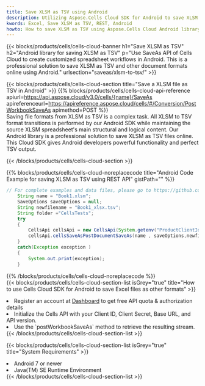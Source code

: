 ```yaml
---
title: Save XLSM as TSV using Android 
description: Utilizing Aspose.Cells Cloud SDK for Android to save XLSM format file as TSV format file. 
kwords: Excel, Save XLSM as TSV, REST, Android
howto: How to save XLSM as TSV using Aspose.Cells Cloud Android library.
---
```



{{< blocks/products/cells/cells-cloud-banner h1="Save XLSM as TSV" h2="Android library for saving XLSM as TSV" p="Use SaveAs API of Cells Cloud to create customized spreadsheet workflows in Android. This is a professional solution to save XLSM as TSV and other document formats online using Android." urlsection="saveas/xlsm-to-tsv/" >}}

{{< blocks/products/cells/cells-cloud-section  title="Save a XLSM file as TSV in Android" >}}
{{% blocks/products/cells/cells-cloud-api-reference  apiurl=https://api.aspose.cloud/v3.0/cells/{name}/SaveAs  apireferenceurl=https://apireference.aspose.cloud/cells/#/Conversion/PostWorkbookSaveAs  apimethod=POST %}}
<br/>
Saving file formats from XLSM as TSV is a complex task. All XLSM to TSV format transitions is performed by our Android SDK while maintaining the source XLSM spreadsheet's main structural and logical content. Our Android library is a professional solution to save XLSM as TSV files online. This Cloud SDK gives Android developers powerful functionality and perfect TSV output.

{{< /blocks/products/cells/cells-cloud-section >}}

{{% blocks/products/cells/cells-cloud-noreplacecode title="Android Code Example for saving XLSM as TSV using REST API" gistPath="" %}}
  
```java
// For complete examples and data files, please go to https://github.com/aspose-cells-cloud/aspose-cells-cloud-android/
    String name = "Book1.xlsm";
    SaveOptions saveOptions = null;
    String newfilename = "Book1_xlsx.tsv";
    String folder ="CellsTests";
    try
    {
        CellsApi cellsApi = new CellsApi(System.getenv("ProductClientId"), System.getenv("ProductClientSecret"));
        cellsApi.cellsSaveAsPostDocumentSaveAs(name , saveOptions,newfilename,false,false,folder,null,null,null,true);                       
    }
    catch(Exception exception )
    {
        System.out.print(exception);
    }
```
  
{{% /blocks/products/cells/cells-cloud-noreplacecode  %}}
<br/>
{{< blocks/products/cells/cells-cloud-section-list isGrey="true"  title="How to use Cells Cloud SDK for Android to save Excel files as other formats" >}}
<li>Register an account at <a href="https://dashboard.aspose.cloud/">Dashboard</a> to get free API quota & authorization details</li>
<li>Initialize the Cells API with your Client ID, Client Secret, Base URL, and API version.</li>
<li>Use the `postWorkbookSaveAs` method to retrieve the resulting stream.</li>
{{< /blocks/products/cells/cells-cloud-section-list >}}

{{< blocks/products/cells/cells-cloud-section-list isGrey="true"  title="System Requirements" >}}
<li>Android 7 or newer</li>
<li>Java(TM) SE Runtime Environment</li>
{{< /blocks/products/cells/cells-cloud-section-list >}}
